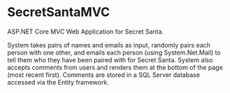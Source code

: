 # SecretSantaMVC
ASP.NET Core MVC Web Application for Secret Santa.

System takes pairs of names and emails as input, randomly pairs each person with one other, and emails each person 
(using System.Net.Mail) to tell them who they have been paired with for Secret Santa. System also accepts comments
from users and renders them at the bottom of the page (most recent first). Comments are stored in a SQL Server
database accessed via the Entity framework. 
